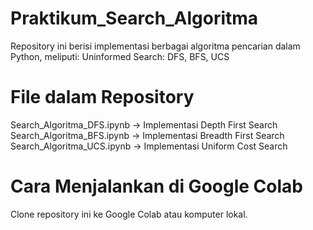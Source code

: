 # Praktikum_Search_Algoritma
Repository ini berisi implementasi berbagai algoritma pencarian dalam Python, meliputi:
Uninformed Search: DFS, BFS, UCS

# File dalam Repository
Search_Algoritma_DFS.ipynb → Implementasi Depth First Search
Search_Algoritma_BFS.ipynb → Implementasi Breadth First Search
Search_Algoritma_UCS.ipynb → Implementasi Uniform Cost Search

# Cara Menjalankan di Google Colab
Clone repository ini ke Google Colab atau komputer lokal.
